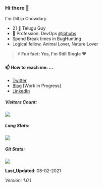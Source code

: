 ### Hi there 👋

I'm DilLip Chowdary 

- 21 👦 Telugu Guy 
- 🔭 Profession: DevOps [@ibhubs](https://ibhubs.co)
- Spend Break times in BugHunting
- Logical fellow, Animal Lover, Nature Lover

> **⚡ Fun fact: Yes,  I'm Still Single ❤️**


#### 📫 How to reach me: ...
- [Twitter](https://twitter.com/DilLip_Rayapati)
- [Blog](https://dev.to/dillip_chowdary) [Work in Progress]
- [LinkedIn](https://www.linkedin.com/in/dillip-chowdary/)


##### Visitors Count: 

![](https://profile-counter.glitch.me/DilLip-Chowdary-Codes/count.svg) 



##### Lang Stats: 
![](https://github-readme-stats.vercel.app/api/top-langs/?username=DilLip-Chowdary-Codes&layout=compact)


##### Git Stats:
![](https://github-readme-stats.vercel.app/api?username=DilLip-Chowdary-Codes&hide_title=true&hide_border=true&show_icons=true&include_all_commits=true&count_private=true&line_height=21&text_color=000&icon_color=000&bg_color=0,ea6161,ffc64d,fffc4d,52fa5a&theme=graywhite)



**Last_Updated**: 08-02-2021

_Version: 1.0.1_

